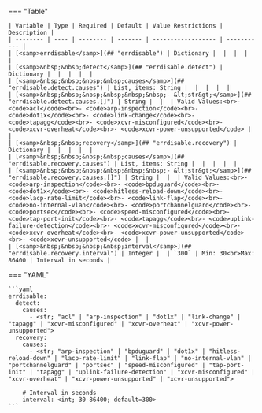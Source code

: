 <!--
  ~ Copyright (c) 2023 Arista Networks, Inc.
  ~ Use of this source code is governed by the Apache License 2.0
  ~ that can be found in the LICENSE file.
  -->
=== "Table"

    | Variable | Type | Required | Default | Value Restrictions | Description |
    | -------- | ---- | -------- | ------- | ------------------ | ----------- |
    | [<samp>errdisable</samp>](## "errdisable") | Dictionary |  |  |  |  |
    | [<samp>&nbsp;&nbsp;detect</samp>](## "errdisable.detect") | Dictionary |  |  |  |  |
    | [<samp>&nbsp;&nbsp;&nbsp;&nbsp;causes</samp>](## "errdisable.detect.causes") | List, items: String |  |  |  |  |
    | [<samp>&nbsp;&nbsp;&nbsp;&nbsp;&nbsp;&nbsp;- &lt;str&gt;</samp>](## "errdisable.detect.causes.[]") | String |  |  | Valid Values:<br>- <code>acl</code><br>- <code>arp-inspection</code><br>- <code>dot1x</code><br>- <code>link-change</code><br>- <code>tapagg</code><br>- <code>xcvr-misconfigured</code><br>- <code>xcvr-overheat</code><br>- <code>xcvr-power-unsupported</code> |  |
    | [<samp>&nbsp;&nbsp;recovery</samp>](## "errdisable.recovery") | Dictionary |  |  |  |  |
    | [<samp>&nbsp;&nbsp;&nbsp;&nbsp;causes</samp>](## "errdisable.recovery.causes") | List, items: String |  |  |  |  |
    | [<samp>&nbsp;&nbsp;&nbsp;&nbsp;&nbsp;&nbsp;- &lt;str&gt;</samp>](## "errdisable.recovery.causes.[]") | String |  |  | Valid Values:<br>- <code>arp-inspection</code><br>- <code>bpduguard</code><br>- <code>dot1x</code><br>- <code>hitless-reload-down</code><br>- <code>lacp-rate-limit</code><br>- <code>link-flap</code><br>- <code>no-internal-vlan</code><br>- <code>portchannelguard</code><br>- <code>portsec</code><br>- <code>speed-misconfigured</code><br>- <code>tap-port-init</code><br>- <code>tapagg</code><br>- <code>uplink-failure-detection</code><br>- <code>xcvr-misconfigured</code><br>- <code>xcvr-overheat</code><br>- <code>xcvr-power-unsupported</code><br>- <code>xcvr-unsupported</code> |  |
    | [<samp>&nbsp;&nbsp;&nbsp;&nbsp;interval</samp>](## "errdisable.recovery.interval") | Integer |  | `300` | Min: 30<br>Max: 86400 | Interval in seconds |

=== "YAML"

    ```yaml
    errdisable:
      detect:
        causes:
          - <str; "acl" | "arp-inspection" | "dot1x" | "link-change" | "tapagg" | "xcvr-misconfigured" | "xcvr-overheat" | "xcvr-power-unsupported">
      recovery:
        causes:
          - <str; "arp-inspection" | "bpduguard" | "dot1x" | "hitless-reload-down" | "lacp-rate-limit" | "link-flap" | "no-internal-vlan" | "portchannelguard" | "portsec" | "speed-misconfigured" | "tap-port-init" | "tapagg" | "uplink-failure-detection" | "xcvr-misconfigured" | "xcvr-overheat" | "xcvr-power-unsupported" | "xcvr-unsupported">

        # Interval in seconds
        interval: <int; 30-86400; default=300>
    ```
